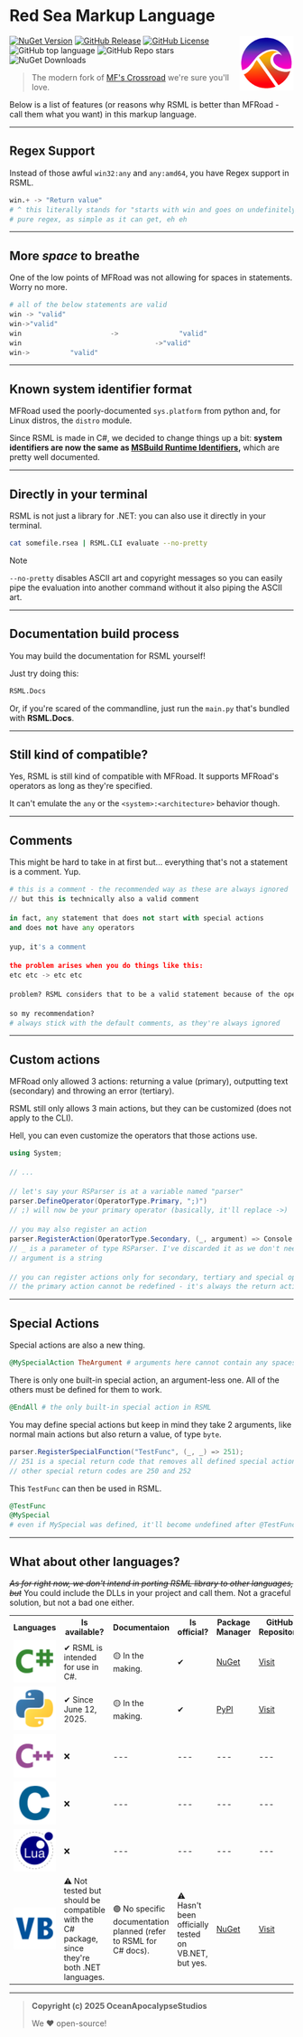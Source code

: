 ﻿# Red Sea Markup Language
<img src="Assets/FullSizeLogo.png" alt="RSML Logo" align="right" width="96" height="96">

[![NuGet Version](https://img.shields.io/nuget/v/RSML?style=for-the-badge&logo=nuget&link=https%3A%2F%2Fwww.nuget.org%2Fpackages%2FRSML)](https://www.nuget.org/packages/RSML)
[![GitHub Release](https://img.shields.io/github/v/release/OceanApocalypseStudios/RedSeaMarkupLanguage?sort=semver&style=for-the-badge&color=orange)](https://github.com/OceanApocalypseStudios/RedSeaMarkupLanguage/releases/latest)
[![GitHub License](https://img.shields.io/github/license/OceanApocalypseStudios/RedSeaMarkupLanguage?style=for-the-badge)](https://raw.githubusercontent.com/OceanApocalypseStudios/RedSeaMarkupLanguage/main/LICENSE)
![GitHub top language](https://img.shields.io/github/languages/top/OceanApocalypseStudios/RedSeaMarkupLanguage?style=for-the-badge&logo=dotnet&logoSize=auto&color=darkgreen)
![GitHub Repo stars](https://img.shields.io/github/stars/OceanApocalypseStudios/RedSeaMarkupLanguage?style=for-the-badge&logo=github&color=yellow)
![NuGet Downloads](https://img.shields.io/nuget/dt/RSML?style=for-the-badge&logo=nuget&color=red)

> The modern fork of [MF's Crossroad](https://github.com/MF366-Coding/MFRoad) we're sure you'll love.

Below is a list of features (or reasons why RSML is better than MFRoad - call them what you want) in this markup language.

<hr />

## Regex Support
Instead of those awful `win32:any` and `any:amd64`, you have Regex support in RSML.

```python
win.+ -> "Return value"
# ^ this literally stands for "starts with win and goes on undefinitely"
# pure regex, as simple as it can get, eh eh
```

<hr />

## More *space* to breathe
One of the low points of MFRoad was not allowing for spaces in statements. Worry no more.

```python
# all of the below statements are valid
win -> "valid"
win->"valid"
win                      ->               "valid"
win                                 ->"valid"
win->          "valid"
```

<hr />

## Known system identifier format
MFRoad used the poorly-documented `sys.platform` from python and, for Linux distros, the `distro` module.

Since RSML is made in C#, we decided to change things up a bit: **system identifiers are now the same as [MSBuild Runtime Identifiers](https://learn.microsoft.com/en-us/dotnet/core/rid-catalog),** which are pretty well documented.

<hr />

## Directly in your terminal
RSML is not just a library for .NET: you can also use it directly in your terminal.

```bash
cat somefile.rsea | RSML.CLI evaluate --no-pretty
```

> [!NOTE]
> `--no-pretty` disables ASCII art and copyright messages so you can easily pipe the evaluation into another command without it also piping the ASCII art.

<hr />

## Documentation build process
You may build the documentation for RSML yourself!

Just try doing this:
```bash
RSML.Docs
```

Or, if you're scared of the commandline, just run the `main.py` that's bundled with **RSML.Docs**.

<hr />

## Still kind of compatible?
Yes, RSML is still kind of compatible with MFRoad. It supports MFRoad's operators as long as they're specified.

It can't emulate the `any` or the `<system>:<architecture>` behavior though.

<hr />

## Comments
This might be hard to take in at first but... everything that's not a statement is a comment. Yup.

```python
# this is a comment - the recommended way as these are always ignored
// but this is technically also a valid comment

in fact, any statement that does not start with special actions
and does not have any operators

yup, it's a comment

the problem arises when you do things like this:
etc etc -> etc etc

problem? RSML considers that to be a valid statement because of the operator in it

so my recommendation?
# always stick with the default comments, as they're always ignored
```

<hr />

## Custom actions
MFRoad only allowed 3 actions: returning a value (primary), outputting text (secondary) and throwing an error (tertiary).

RSML still only allows 3 main actions, but they can be customized (does not apply to the CLI).

Hell, you can even customize the operators that those actions use.

```c#
using System;

// ...

// let's say your RSParser is at a variable named "parser"
parser.DefineOperator(OperatorType.Primary, ";)")
// ;) will now be your primary operator (basically, it'll replace ->)

// you may also register an action
parser.RegisterAction(OperatorType.Secondary, (_, argument) => Console.WriteLine(argument));
// _ is a parameter of type RSParser. I've discarded it as we don't need it
// argument is a string

// you can register actions only for secondary, tertiary and special operators
// the primary action cannot be redefined - it's always the return action
```

<hr />

## Special Actions
Special actions are also a new thing.

```ruby
@MySpecialAction TheArgument # arguments here cannot contain any spaces
```

There is only one built-in special action, an argument-less one. All of the others must be defined for them to work.

```ruby
@EndAll # the only built-in special action in RSML
```

You may define special actions but keep in mind they take 2 arguments, like normal main actions but also return a value, of type `byte`.

```c#
parser.RegisterSpecialFunction("TestFunc", (_, _) => 251);
// 251 is a special return code that removes all defined special actions (except for @EndAll)
// other special return codes are 250 and 252
```

This `TestFunc` can then be used in RSML.

```ruby
@TestFunc
@MySpecial
# even if MySpecial was defined, it'll become undefined after @TestFunc
```

<hr />

## What about other languages?
*~~As for right now, we don't intend in porting RSML library to other languages, but~~* You could include the DLLs in your project and call them.
Not a graceful solution, but not a bad one either.

<table>
	<!-- Header -->
	<tr>
		<th>
			Languages
		</th>
		<th>
			Is available?
		</th>
		<th>
			Documentaion
		</th>
		<th>
			Is official?
		</th>
		<th>
			Package Manager
		</th>
		<th>
			GitHub Repository
		</th>
		<th>
			Other Links
		</th>
	</tr>
	<!-- Body -->
	<tr>
		<td>
			<img src="https://raw.githubusercontent.com/vscode-icons/vscode-icons/refs/heads/master/icons/file_type_csharp.svg" alt="C#" width="80" />
			<!-- Official C# logo
			<img src="https://learn.microsoft.com/en-us/dotnet/media/logo_csharp.png" alt="C#" width=75 />
			-->
		</td>
		<td>
			✔ RSML is intended for use in C#.
		</td>
		<td>
			🟡 In the making.
		</td>
		<td>
			✔
		</td>
		<td>
			<a href="https://www.nuget.org/packages/RSML">NuGet</a>
		</td>
		<td>
			<a href="https://github.com/OceanApocalypseStudios/RedSeaMarkupLanguage">Visit</a>
		</td>
		<td>
			---
		</td>
	</tr>
	<tr>
		<td>
			<img src="https://raw.githubusercontent.com/vscode-icons/vscode-icons/refs/heads/master/icons/file_type_python.svg" alt="Python 3" width="80" />
		</td>
		<td>
			✔ Since June 12, 2025.
		</td>
		<td>
			🟡 In the making.
		</td>
		<td>
			✔
		</td>
		<td>
			<a href="https://pypi.org/project/rsml-python/">PyPI</a>
		</td>
		<td>
			<a href="https://github.com/OceanApocalypseStudios/RSML.Python">Visit</a>
		</td>
		<td>
			---
		</td>
	</tr>
	<tr>
		<td>
			<img src="https://raw.githubusercontent.com/vscode-icons/vscode-icons/refs/heads/master/icons/file_type_cpp.svg" alt="C++" width="80" />
		</td>
		<td>
			❌
		</td>
		<td>
			---
		</td>
		<td>
			---
		</td>
		<td>
			---
		</td>
		<td>
			---
		</td>
		<td>
			---
		</td>
	</tr>
	<tr>
		<td>
			<img src="https://raw.githubusercontent.com/vscode-icons/vscode-icons/refs/heads/master/icons/file_type_c.svg" alt="C" width="80" />
		</td>
		<td>
			❌
		</td>
		<td>
			---
		</td>
		<td>
			---
		</td>
		<td>
			---
		</td>
		<td>
			---
		</td>
		<td>
			---
		</td>
	</tr>
	<tr>
		<td>
			<img src="https://raw.githubusercontent.com/vscode-icons/vscode-icons/refs/heads/master/icons/file_type_lua.svg" alt="Lua" width="80" />
		</td>
		<td>
			❌
		</td>
		<td>
			---
		</td>
		<td>
			---
		</td>
		<td>
			---
		</td>
		<td>
			---
		</td>
		<td>
			---
		</td>
	</tr>
	<tr>
		<td>
			<img src="https://raw.githubusercontent.com/vscode-icons/vscode-icons/refs/heads/master/icons/file_type_vb.svg" alt="Visual Basic.NET" width="80" />
		</td>
		<td>
			⚠ Not tested but should be compatible with the C# package, since they're both .NET languages.
		</td>
		<td>
			🟣 No specific documentation planned (refer to RSML for C# docs).
		</td>
		<td>
			⚠ Hasn't been officially tested on VB.NET, but yes.
		</td>
		<td>
			<a href="https://www.nuget.org/packages/RSML">NuGet</a>
		</td>
		<td>
			<a href="https://github.com/OceanApocalypseStudios/RedSeaMarkupLanguage">Visit</a>
		</td>
		<td>
			---
		</td>
	</tr>
</table>

<hr />

> **Copyright (c) 2025 OceanApocalypseStudios**
> 
> We :heart: open-source!

